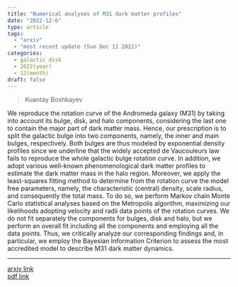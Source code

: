 ```yaml
---
title: "Numerical analyses of M31 dark matter profiles"
date: "2022-12-6"
type: article
tags:
  - "arxiv"
  - "most recent update (Sun Dec 11 2022)"
categories:
  - galactic disk
  - 2022(year)
  - 12(month)
draft: false
---
```


> Kuantay Boshkayev

We reproduce the rotation curve of the Andromeda galaxy (M31) by taking into account its bulge, disk, and halo components, considering the last one to contain the major part of dark matter mass. Hence, our prescription is to split the galactic bulge into two components, namely, the inner and main bulges, respectively. Both bulges are thus modeled by exponential density profiles since we underline that the widely accepted de Vaucouleurs law fails to reproduce the whole galactic bulge rotation curve. In addition, we adopt various well-known phenomenological dark matter profiles to estimate the dark matter mass in the halo region. Moreover, we apply the least-squares fitting method to determine from the rotation curve the model free parameters, namely, the characteristic (central) density, scale radius, and consequently the total mass. To do so, we perform Markov chain Monte Carlo statistical analyses based on the Metropolis algorithm, maximizing our likelihoods adopting velocity and radii data points of the rotation curves. We do not fit separately the components for bulges, disk and halo, but we perform an overall fit including all the components and employing all the data points. Thus, we critically analyze our corresponding findings and, in particular, we employ the Bayesian Information Criterion to assess the most accredited model to describe M31 dark matter dynamics.

---

[arxiv link](https://arxiv.org/abs/2212.02999)  
[pdf link](https://arxiv.org/pdf/2212.02999)